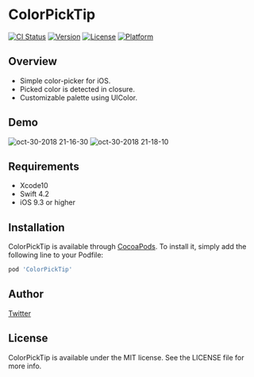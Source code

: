 # ColorPickTip

[![CI Status](https://img.shields.io/travis/akeome/ColorPickTip.svg?style=flat)](https://travis-ci.org/akeome/ColorPickTip)
[![Version](https://img.shields.io/cocoapods/v/ColorPickTip.svg?style=flat)](https://cocoapods.org/pods/ColorPickTip)
[![License](https://img.shields.io/cocoapods/l/ColorPickTip.svg?style=flat)](https://cocoapods.org/pods/ColorPickTip)
[![Platform](https://img.shields.io/cocoapods/p/ColorPickTip.svg?style=flat)](https://cocoapods.org/pods/ColorPickTip)

## Overview

- Simple color-picker for iOS.
- Picked color is detected in closure.
- Customizable palette using UIColor.

## Demo

![oct-30-2018 21-16-30](https://user-images.githubusercontent.com/20479956/47717548-651f9900-dc89-11e8-8372-0dcee16b8fbd.gif)
![oct-30-2018 21-18-10](https://user-images.githubusercontent.com/20479956/47717564-71a3f180-dc89-11e8-88a3-dde17e4f01e4.gif)

## Requirements

- Xcode10
- Swift 4.2
- iOS 9.3 or higher

## Installation

ColorPickTip is available through [CocoaPods](https://cocoapods.org). To install
it, simply add the following line to your Podfile:

```ruby
pod 'ColorPickTip'
```

## Author

[Twitter](https://twitter.com/akeome)

## License

ColorPickTip is available under the MIT license. See the LICENSE file for more info.
